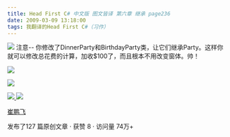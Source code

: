 ```yaml
---
title: Head First C# 中文版 图文皆译 第六章 继承 page236
date: 2009-03-09 13:18:00
tags: 我翻译的Head First C#（习作）
---
```

![](https://p-blog.csdn.net/images/p_blog_csdn_net/cuipengfei1/EntryImages/20090309/2009-03-09_13-02-21.jpg) 注意--
你修改了DinnerParty和BirthdayParty类，让它们继承Party。这样你就可以修改总花费的计算，加收$100了，而且根本不用改变窗体。帅！

![](https://p-blog.csdn.net/images/p_blog_csdn_net/cuipengfei1/EntryImages/20090309/2009-03-09_13-06-19.jpg)

![](https://p-blog.csdn.net/images/p_blog_csdn_net/cuipengfei1/EntryImages/20090309/2009-03-09_13-06-35.jpg)



[ ![](https://profile.csdnimg.cn/5/2/5/3_cuipengfei1)
![](https://g.csdnimg.cn/static/user-reg-year/1x/11.png)
](https://blog.csdn.net/cuipengfei1)

[ 崔鹏飞 ](https://blog.csdn.net/cuipengfei1)

发布了127 篇原创文章  ·  获赞 8  ·  访问量 74万+

